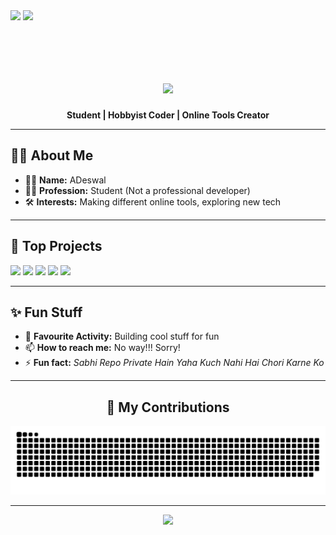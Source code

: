 
<div style="display: inline-block;">
  <img align="left" src="https://img.shields.io/badge/Status-Always%20Online-008000" />
</div>
<div style="display: inline-block;">
  <img align="left" src="https://img.shields.io/badge/Learning%20Something%20New-Always-00BCD4" />
</div>

<br/><br/>

<h1 align="center">
    <img src="https://readme-typing-svg.herokuapp.com/?font=Righteous&size=35&center=true&vCenter=true&width=500&height=70&duration=4000&lines=Hi+There!+👋;+I'm+ADeswal!;Coding+Enthusiast+%F0%9F%92%BB;Tool+Maker+by+Interest+%F0%9F%A7%91%E2%80%8D%F0%9F%92%BB;" />
</h1>

<p align="center">
  <b>Student | Hobbyist Coder | Online Tools Creator</b>
</p>

---

## 🙋‍♂️ About Me

- 👨‍🎓 **Name:** ADeswal  
- 🧑‍💻 **Profession:** Student (Not a professional developer)  
- 🛠 **Interests:** Making different online tools, exploring new tech  


---

## 🚀 Top Projects

<p>
  <a href="https://github.com/adeswal78/pvt"><img src="https://img.shields.io/badge/pvt-Repo-blue?style=flat&logo=github" /></a>
  <a href="https://github.com/adeswal78/adeswal2-proxy"><img src="https://img.shields.io/badge/adeswal2--proxy-Repo-lightgrey?style=flat&logo=github" /></a>
  <a href="https://github.com/adeswal78/txt-extract"><img src="https://img.shields.io/badge/txt--extract-Repo-yellow?style=flat&logo=github" /></a>
  <a href="https://adplay.onrender.com"><img src="https://img.shields.io/badge/vplayer-orange?style=flat&logo=github" /></a>
  <a href="https://github.com/adeswal78/engbyps"><img src="https://img.shields.io/badge/engbyps-Repo-green?style=flat&logo=github" /></a>
</p>

---

## ✨ Fun Stuff

- 🧩 **Favourite Activity:** Building cool stuff for fun  
- 📫 **How to reach me:** No way!!! Sorry!  
- ⚡ **Fun fact:** _Sabhi Repo Private Hain Yaha Kuch Nahi Hai Chori Karne Ko_ 

---

<h2 align="center">🔭 My Contributions </h2>

<div align="center">
  <picture>
    <source
      media="(prefers-color-scheme: dark)"
      srcset="https://raw.githubusercontent.com/platane/snk/output/github-contribution-grid-snake-dark.svg"
    />
    <source
      media="(prefers-color-scheme: light)"
      srcset="https://raw.githubusercontent.com/platane/snk/output/github-contribution-grid-snake.svg"
    />
    <img
      alt="github contribution grid snake animation"
      src="https://raw.githubusercontent.com/platane/snk/output/github-contribution-grid-snake.svg"
    />
  </picture>
</div>

---

<p align="center">
  <img src="https://capsule-render.vercel.app/api?type=waving&color=gradient&height=100&section=footer"/>
</p>
